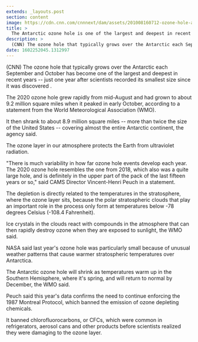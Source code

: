 ```yaml
--- 
extends: _layouts.post 
section: content 
image: https://cdn.cnn.com/cnnnext/dam/assets/201008160712-ozone-hole-antarctic-pole-super-tease.jpg 
title: > 
  The Antarctic ozone hole is one of the largest and deepest in recent years 
description: > 
  (CNN) The ozone hole that typically grows over the Antarctic each September and October has become one of the largest and deepest in recent years -- just one year after scientists recorded its smallest size since it was discovered .The ozone layer in our atmosphere protects the Earth from ultraviolet radiation."There is much variability in how far ozone hole events develop each year.NASA said last year's ozone hole was particularly small because of unusual weather patterns that cause warmer stratospheric temperatures over Antarctica.The Antarctic ozone hole will shrink as temperatures warm up in the Southern Hemisphere, where it's spring, and will return to normal by December, the WMO said. 
date: 1602252045.1312997 
--- 
```

(CNN) The ozone hole that typically grows over the Antarctic each September and October has become one of the largest and deepest in recent years -- just one year after scientists recorded its smallest size since it was discovered .

The 2020 ozone hole grew rapidly from mid-August and had grown to about 9.2 million square miles when it peaked in early October, according to a statement from the World Meteorological Association (WMO).

It then shrank to about 8.9 million square miles -- more than twice the size of the United States -- covering almost the entire Antarctic continent, the agency said.

The ozone layer in our atmosphere protects the Earth from ultraviolet radiation.

"There is much variability in how far ozone hole events develop each year. The 2020 ozone hole resembles the one from 2018, which also was a quite large hole, and is definitely in the upper part of the pack of the last fifteen years or so," said CAMS Director Vincent-Henri Peuch in a statement.

The depletion is directly related to the temperatures in the stratosphere, where the ozone layer sits, because the polar stratospheric clouds that play an important role in the process only form at temperatures below -78 degrees Celsius (-108.4 Fahrenheit).

Ice crystals in the clouds react with compounds in the atmosphere that can then rapidly destroy ozone when they are exposed to sunlight, the WMO said.

NASA said last year's ozone hole was particularly small because of unusual weather patterns that cause warmer stratospheric temperatures over Antarctica.

The Antarctic ozone hole will shrink as temperatures warm up in the Southern Hemisphere, where it's spring, and will return to normal by December, the WMO said.

Peuch said this year's data confirms the need to continue enforcing the 1987 Montreal Protocol, which banned the emission of ozone depleting chemicals.

It banned chlorofluorocarbons, or CFCs, which were common in refrigerators, aerosol cans and other products before scientists realized they were damaging to the ozone layer.